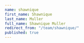 ```yaml
---
name: shawnique
first_name: Shawnique
last_name: Muller
full_name: Shawnique Muller
redirect_from: "/team/shawnique/"
published: true
---
```

